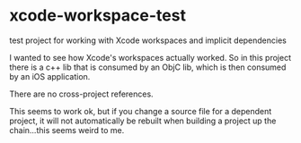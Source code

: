 xcode-workspace-test
====================

test project for working with Xcode workspaces and implicit dependencies

I wanted to see how Xcode's workspaces actually worked. So in this project there is a c++ lib that is consumed by an ObjC lib, which is then consumed by an iOS application.

There are no cross-project references. 

This seems to work ok, but if you change a source file for a dependent project, it will not automatically be rebuilt when building a project up the chain...this seems weird to me. 
